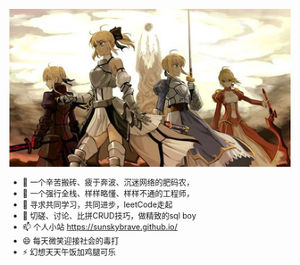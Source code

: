 
![](https://raw.githubusercontent.com/sunskybrave/picbed/master/4.jpg)

- 🔭 一个辛苦搬砖、疲于奔波、沉迷网络的肥码农，
- 🌱 一个强行全栈、样样略懂、样样不通的工程师，
- 👯 寻求共同学习，共同进步，leetCode走起
- 💬 切磋、讨论、比拼CRUD技巧，做精致的sql boy
- 📫 个人小站 <a-href>https://sunskybrave.github.io/</a>
- 😄 每天微笑迎接社会的毒打
- ⚡ 幻想天天午饭加鸡腿可乐
